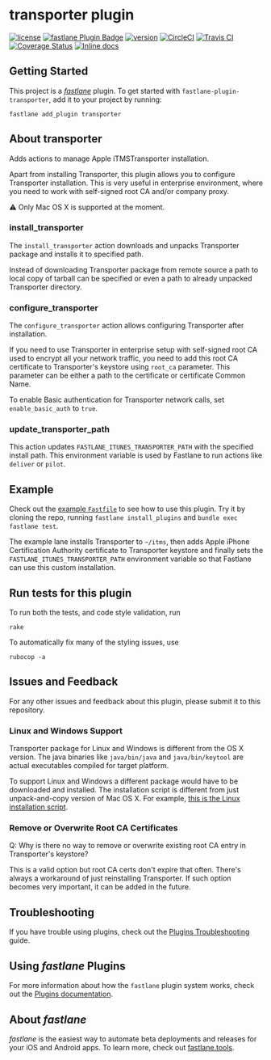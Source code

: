 # transporter plugin

[![license](https://img.shields.io/github/license/mgrebenets/fastlane-plugin-transporter.svg)](https://github.com/mgrebenets/fastlane-plugin-transporter)
[![fastlane Plugin Badge](https://rawcdn.githack.com/fastlane/fastlane/master/fastlane/assets/plugin-badge.svg)](https://rubygems.org/gems/fastlane-plugin-transporter)
[![version](https://img.shields.io/github/tag/mgrebenets/fastlane-plugin-transporter.svg?color=green&label=version)](https://github.com/mgrebenets/fastlane-plugin-transporter)
[![CircleCI](https://circleci.com/gh/mgrebenets/fastlane-plugin-transporter.svg?style=svg)](https://circleci.com/gh/mgrebenets/fastlane-plugin-transporter)
[![Travis CI](https://img.shields.io/travis/mgrebenets/fastlane-plugin-transporter.svg?label=%20&logo=travis)](https://travis-ci.org/mgrebenets/fastlane-plugin-transporter)
[![Coverage Status](https://coveralls.io/repos/github/mgrebenets/fastlane-plugin-transporter/badge.svg)](https://coveralls.io/github/mgrebenets/fastlane-plugin-transporter)
[![Inline docs](http://inch-ci.org/github/mgrebenets/fastlane-plugin-transporter.svg)](http://inch-ci.org/github/mgrebenets/fastlane-plugin-transporter)


## Getting Started

This project is a [_fastlane_](https://github.com/fastlane/fastlane) plugin. To get started with `fastlane-plugin-transporter`, add it to your project by running:

```shell
fastlane add_plugin transporter
```

## About transporter

Adds actions to manage Apple iTMSTransporter installation.

Apart from installing Transporter, this plugin allows you to configure Transporter installation.
This is very useful in enterprise environment, where you need to work with self-signed root CA and/or company proxy.

⚠️ Only Mac OS X is supported at the moment.

### install_transporter

The `install_transporter` action downloads and unpacks Transporter package and installs it to specified path.

Instead of downloading Transporter package from remote source a path to local copy of tarball can be specified or even a path to already unpacked Transporter directory.

### configure_transporter

The `configure_transporter` action allows configuring Transporter after installation.

If you need to use Transporter in enterprise setup with self-signed root CA used to encrypt all your network traffic, you need to add this root CA certificate to Transporter's keystore using `root_ca` parameter. This parameter can be either a path to the certificate or certificate Common Name.

To enable Basic authentication for Transporter network calls, set `enable_basic_auth` to `true`.

### update_transporter_path

This action updates `FASTLANE_ITUNES_TRANSPORTER_PATH` with the specified install path. This environment variable is used by Fastlane to run actions like `deliver` or `pilot`.

## Example

Check out the [example `Fastfile`](fastlane/Fastfile) to see how to use this plugin. Try it by cloning the repo, running `fastlane install_plugins` and `bundle exec fastlane test`.

The example lane installs Transporter to `~/itms`, then adds Apple iPhone Certification Authority certificate to Transporter keystore and finally sets the `FASTLANE_ITUNES_TRANSPORTER_PATH` environment variable so that Fastlane can use this custom installation.

## Run tests for this plugin

To run both the tests, and code style validation, run

```shell
rake
```

To automatically fix many of the styling issues, use

```shell
rubocop -a
```

## Issues and Feedback

For any other issues and feedback about this plugin, please submit it to this repository.

### Linux and Windows Support

Transporter package for Linux and Windows is different from the OS X version. The java binaries like `java/bin/java` and `java/bin/keytool` are actual executables compiled for target platform.

To support Linux and Windows a different package would have to be downloaded and installed.
The installation script is different from just unpack-and-copy version of Mac OS X.
For example, [this is the Linux installation script](https://itunesconnect.apple.com/WebObjects/iTunesConnect.woa/ra/resources/download/Transporter__linux/bin/).

### Remove or Overwrite Root CA Certificates

Q: Why is there no way to remove or overwrite existing root CA entry in Transporter's keystore?

This is a valid option but root CA certs don't expire that often.
There's always a workaround of just reinstalling Transporter.
If such option becomes very important, it can be added in the future.

## Troubleshooting

If you have trouble using plugins, check out the [Plugins Troubleshooting](https://docs.fastlane.tools/plugins/plugins-troubleshooting/) guide.

## Using _fastlane_ Plugins

For more information about how the `fastlane` plugin system works, check out the [Plugins documentation](https://docs.fastlane.tools/plugins/create-plugin/).

## About _fastlane_

_fastlane_ is the easiest way to automate beta deployments and releases for your iOS and Android apps. To learn more, check out [fastlane.tools](https://fastlane.tools).
